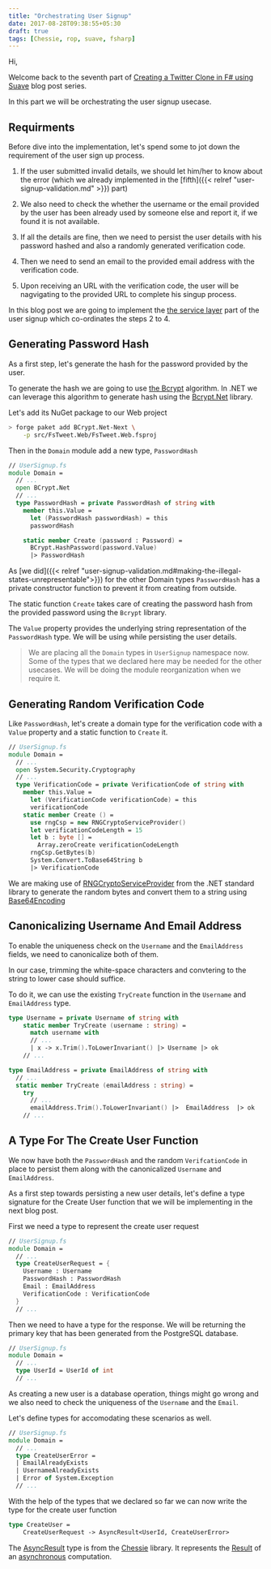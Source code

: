 ```yaml
---
title: "Orchestrating User Signup"
date: 2017-08-28T09:38:55+05:30
draft: true
tags: [Chessie, rop, suave, fsharp]
---
```


Hi,

Welcome back to the seventh part of [Creating a Twitter Clone in F# using Suave](TODO) blog post series.

In this part we will be orchestrating the user signup usecase. 

## Requirments

Before dive into the implementation, let's spend some to jot down the requirement of the user sign up process. 

1. If the user submitted invalid details, we should let him/her to know about the error (which we already implemented in the [fifth]({{< relref "user-signup-validation.md" >}}) part)

2. We also need to check the whether the username or the email provided by the user has been already used by someone else and report it, if we found it is not available.

3. If all the details are fine, then we need to persist the user details with his password hashed and also a randomly generated verification code. 

4. Then we need to send an email to the provided email address with the verification code. 

5. Upon receiving an URL with the verification code, the user will be nagvigating to the provided URL to complete his singup process. 


In this blog post we are going to implement the [the service layer](https://lostechies.com/jimmybogard/2008/08/21/services-in-domain-driven-design/) part of the user signup which co-ordinates the steps 2 to 4.


## Generating Password Hash

As a first step, let's generate the hash for the password provided by the user. 

To generate the hash we are going to use [the Bcrypt](https://en.wikipedia.org/wiki/Bcrypt) algorithm. In .NET we can leverage this algorithm to generate hash using the [Bcrypt.Net](https://github.com/BcryptNet/bcrypt.net) library.

Let's add its NuGet package to our Web project
```bash
> forge paket add BCrypt.Net-Next \
    -p src/FsTweet.Web/FsTweet.Web.fsproj
```

Then in the `Domain` module add a new type, `PasswordHash` 

```fsharp
// UserSignup.fs
module Domain =
  // ...
  open BCrypt.Net
  // ...
  type PasswordHash = private PasswordHash of string with
    member this.Value =
      let (PasswordHash passwordHash) = this
      passwordHash

    static member Create (password : Password) =
      BCrypt.HashPassword(password.Value)
      |> PasswordHash
```

As [we did]({{< relref "user-signup-validation.md#making-the-illegal-states-unrepresentable">}}) for the other Domain types `PasswordHash` has a private constructor function to prevent it from creating from outside. 

The static function `Create` takes care of creating the password hash from the provided password using the `Bcrypt` library. 

The `Value` property provides the underlying string representation of the `PasswordHash` type. We will be using while persisting the user details. 

> We are placing all the `Domain` types in `UserSignup` namespace now. Some of the types that we declared here may be needed for the other usecases. We will be doing the module reorganization when we require it. 

## Generating Random Verification Code

Like `PasswordHash`, let's create a domain type for the verification code with a `Value` property and a static function to `Create` it.

```fsharp
// UserSignup.fs
module Domain =
  // ...
  open System.Security.Cryptography
  // ...
  type VerificationCode = private VerificationCode of string with
    member this.Value =
      let (VerificationCode verificationCode) = this
      verificationCode
    static member Create () =
      use rngCsp = new RNGCryptoServiceProvider()
      let verificationCodeLength = 15
      let b : byte [] = 
        Array.zeroCreate verificationCodeLength
      rngCsp.GetBytes(b)
      System.Convert.ToBase64String b
      |> VerificationCode 
```

We are making use of [RNGCryptoServiceProvider](https://msdn.microsoft.com/en-us/library/system.security.cryptography.rngcryptoserviceprovider(v=vs.110).aspx) from the .NET standard library to generate the random bytes and convert them to a string using [Base64Encoding](https://msdn.microsoft.com/en-us/library/dhx0d524(v=vs.110).aspx)


## Canonicalizing Username And Email Address

To enable the uniqueness check on the `Username` and the `EmailAddress` fields, we need to canonicalize both of them.

In our case, trimming the white-space characters and convtering to the string to lower case should suffice. 

To do it, we can use the existing `TryCreate` function in the `Username` and `EmailAddress` type. 

```fsharp
type Username = private Username of string with
    static member TryCreate (username : string) =
      match username with
      // ...
      | x -> x.Trim().ToLowerInvariant() |> Username |> ok
    // ...

type EmailAddress = private EmailAddress of string with
  // ...
  static member TryCreate (emailAddress : string) =
    try 
      // ...
      emailAddress.Trim().ToLowerInvariant() |>  EmailAddress  |> ok
    // ...
```

## A Type For The Create User Function

We now have both the `PasswordHash` and the random `VerifcationCode` in place to persist them along with the canonicalized `Username` and `EmailAddress`. 

As a first step towards persisting a new user details, let's define a type signature for the Create User function that we will be implementing in the next blog post. 

First we need a type to represent the create user request
```fsharp
// UserSignup.fs
module Domain =
  // ...
  type CreateUserRequest = {
    Username : Username
    PasswordHash : PasswordHash
    Email : EmailAddress
    VerificationCode : VerificationCode
  }
  // ...
```
Then we need to have a type for the response. We will be returning the primary key that has been generated from the PostgreSQL database.  

```fsharp
// UserSignup.fs
module Domain =
  // ...
  type UserId = UserId of int
  // ...
```

As creating a new user is a database operation, things might go wrong and we also need to check the uniqueness of the `Username` and the `Email`. 

Let's define types for accomodating these scenarios as well.

```fsharp
// UserSignup.fs
module Domain =
  // ...
  type CreateUserError =
  | EmailAlreadyExists
  | UsernameAlreadyExists
  | Error of System.Exception
  // ...
```

With the help of the types that we declared so far we can now write the type for the create user function

```fsharp
type CreateUser = 
    CreateUserRequest -> AsyncResult<UserId, CreateUserError>
```

The [AsyncResult](https://fsprojects.github.io/Chessie/reference/chessie-errorhandling-asyncresult-2.html) type is from the [Chessie](https://fsprojects.github.io/Chessie/) library. It represents the [Result](https://fsprojects.github.io/Chessie/reference/chessie-errorhandling-result-2.html) of an [asynchronous](https://fsharpforfunandprofit.com/posts/concurrency-async-and-parallel/) computation.  

